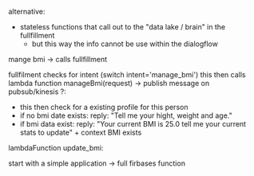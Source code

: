 alternative: 
- stateless functions that call out to the "data lake / brain" in the fullfillment
  - but this way the info cannot be use within the dialogflow


mange bmi -> calls fullfillment

fullfilment checks for intent (switch intent='manage_bmi') this then calls lambda function manageBmi(request) -> publish message on pubsub/kinesis ?:
* this then check for a existing profile for this person
* if no bmi date exists: reply: "Tell me your hight, weight and age."
* if bmi data exist: reply: "Your current BMI is 25.0 tell me your current stats to update" + context BMI exists

lambdaFunction update_bmi: 


start with a simple application -> full firbases function 


